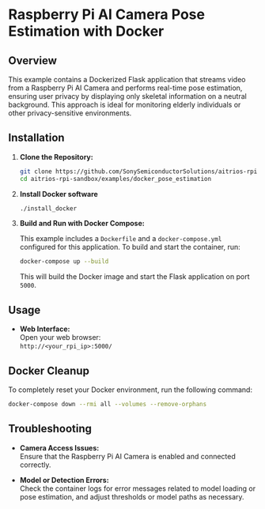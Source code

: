 # Raspberry Pi AI Camera Pose Estimation with Docker

## Overview
This example contains a Dockerized Flask application that streams video from a Raspberry Pi AI Camera and performs real-time pose estimation, ensuring user privacy by displaying only skeletal information on a neutral background. 
This approach is ideal for monitoring elderly individuals or other privacy-sensitive environments.


## Installation

1. **Clone the Repository:**

   ```bash
   git clone https://github.com/SonySemiconductorSolutions/aitrios-rpi-sandbox.git
   cd aitrios-rpi-sandbox/examples/docker_pose_estimation
   ```

2. **Install Docker software**

   ```bash
   ./install_docker
   ```

3. **Build and Run with Docker Compose:**

   This example includes a `Dockerfile` and a `docker-compose.yml` configured for this application. To build and start the container, run:

   ```bash
   docker-compose up --build
   ```

   This will build the Docker image and start the Flask application on port `5000`.

## Usage

- **Web Interface:**  
  Open your web browser:  
  `http://<your_rpi_ip>:5000/`

## Docker Cleanup

To completely reset your Docker environment, run the following command:

```bash
docker-compose down --rmi all --volumes --remove-orphans
```

## Troubleshooting

- **Camera Access Issues:**  
  Ensure that the Raspberry Pi AI Camera is enabled and connected correctly.

- **Model or Detection Errors:**  
  Check the container logs for error messages related to model loading or pose estimation, and adjust thresholds or model paths as necessary.


